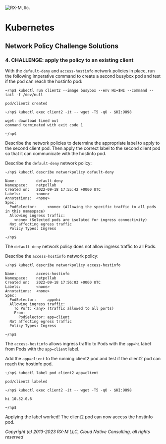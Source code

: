 ![RX-M, llc.](http://rx-m.io/rxm-cnc.svg)


# Kubernetes


## Network Policy Challenge Solutions


### 4. CHALLENGE: apply the policy to an existing client

With the `default-deny` and `access-hostinfo` network policies in place, run the following imperative command to create
a second busybox pod and test if the pod can reach the hostinfo pod:

```
~/np$ kubectl run client2 --image busybox --env HI=$HI --command -- tail -f /dev/null

pod/client2 created

~/np$ kubectl exec client2 -it -- wget -T5 -qO - $HI:9898

wget: download timed out
command terminated with exit code 1

~/np$
```

Describe the network policies to determine the appropriate label to apply to the second client pod.
Then apply the correct label to the second client pod so that it can communicate with the hostinfo pod.

Describe the `default-deny` network policy:

```
~/np$ kubectl describe networkpolicy default-deny

Name:         default-deny
Namespace:    netpollab
Created on:   2022-09-18 17:55:42 +0000 UTC
Labels:       <none>
Annotations:  <none>
Spec:
  PodSelector:     <none> (Allowing the specific traffic to all pods in this namespace)
  Allowing ingress traffic:
    <none> (Selected pods are isolated for ingress connectivity)
  Not affecting egress traffic
  Policy Types: Ingress

~/np$
```

The `default-deny` network policy does not allow ingress traffic to all Pods.

Describe the `access-hostinfo` network policy:

```
~/np$ kubectl describe networkpolicy access-hostinfo

Name:         access-hostinfo
Namespace:    netpollab
Created on:   2022-09-18 17:56:03 +0000 UTC
Labels:       <none>
Annotations:  <none>
Spec:
  PodSelector:     app=hi
  Allowing ingress traffic:
    To Port: <any> (traffic allowed to all ports)
    From:
      PodSelector: app=client
  Not affecting egress traffic
  Policy Types: Ingress

~/np$
```

The `access-hostinfo` allows ingress traffic to Pods with the `app=hi` label from Pods with the `app=client` label.

Add the `app=client` to the running client2 pod and test if the client2 pod can reach the hostinfo pod.

```
~/np$ kubectl label pod client2 app=client

pod/client2 labeled

~/np$ kubectl exec client2 -it -- wget -T5 -qO - $HI:9898

hi 10.32.0.6

~/np$
```

Applying the label worked! The client2 pod can now access the hostinfo pod.

_Copyright (c) 2013-2023 RX-M LLC, Cloud Native Consulting, all rights reserved_
